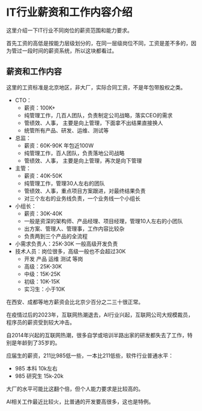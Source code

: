 
# IT行业薪资和工作内容介绍

这里介绍一下IT行业不同岗位的薪资范围和能力要求。

首先工资的高低是按能力层级划分的，在同一层级岗位不同，工资是差不多的，因为管过一段时间的薪资系统，所以这块都看过。

## 薪资和工作内容

这里的工资标准是北京地区，非大厂，实际合同工资，不是年包带股权之类。

- CTO：
  - 薪资：100K+ 
  - 纯管理工作，几百人团队，负责制定公司战略，落实CEO的需求
  - 管绩效、人事， 主要是向上管理，下面拿不出结果直接换人 
  - 统管所有产品、研发、运维、测试等
- 总监：
  - 薪资：60K-90K 年包近100W
  - 纯管理工作，百人团队，负责落地公司战略
  - 管绩效、人事， 主要是向上管理，再次是向下管理
- 主管：
  - 薪资：40K-50K
  - 纯管理工作，管理30人左右的团队
  - 管绩效、人事，重点项目方案跟进，对最终结果负责
  - 对三个左右的业务线负责，一个业务线一个小组长
- 小组长：
  - 薪资：30K-40K 
  - 一般是资深的架构师、产品经理、项目经理，管理10人左右的小团队
  - 出方案、管理人、管理事，工作内容比较杂
  - 负责两到三个产品的全流程
- 小需求负责人：25K-30K 一般高级开发负责
- 技术人员：岗位很多，高级一般也不会超过30K
  - 开发 产品 运维 测试 等岗
  - 高级：25K-30K
  - 中级：15K-25K
  - 初级：10K-15K
  - 实习生：小于10K

在西安、成都等地方薪资会比北京少百分之二三十很正常。

在疫情过后的2023年，互联网热潮退去，AI行业兴起，互联网公司大规模裁员，程序员的薪资受到较大冲击。

自2014年兴起的互联网热潮，很多自学或培训半路出家的研发都失去了工作，特别是年龄到了35岁的。

应届生的薪资，211比985低一些，一本比211低些，软件行业普通水平：
- 985 本科 10k左右
- 985 研究生 15k-20k

大厂的水平可能比这翻个倍，但个人能力要求是比较高的。

AI相关工作最近比较火，比普通的开发要高很多，这也是特例。


